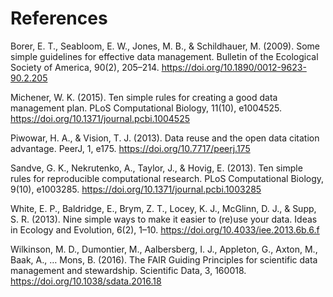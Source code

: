 # References

Borer, E. T., Seabloom, E. W., Jones, M. B., & Schildhauer, M. (2009). Some simple guidelines for effective data management. Bulletin of the Ecological Society of America, 90(2), 205–214. https://doi.org/10.1890/0012-9623-90.2.205

Michener, W. K. (2015). Ten simple rules for creating a good data management plan. PLoS Computational Biology, 11(10), e1004525. https://doi.org/10.1371/journal.pcbi.1004525

Piwowar, H. A., & Vision, T. J. (2013). Data reuse and the open data citation advantage. PeerJ, 1, e175. https://doi.org/10.7717/peerj.175

Sandve, G. K., Nekrutenko, A., Taylor, J., & Hovig, E. (2013). Ten simple rules for reproducible computational research. PLoS Computational Biology, 9(10), e1003285. https://doi.org/10.1371/journal.pcbi.1003285

White, E. P., Baldridge, E., Brym, Z. T., Locey, K. J., McGlinn, D. J., & Supp, S. R. (2013). Nine simple ways to make it easier to (re)use your data. Ideas in Ecology and Evolution, 6(2), 1–10. https://doi.org/10.4033/iee.2013.6b.6.f

Wilkinson, M. D., Dumontier, M., Aalbersberg, I. J., Appleton, G., Axton, M., Baak, A., … Mons, B. (2016). The FAIR Guiding Principles for scientific data management and stewardship. Scientific Data, 3, 160018. https://doi.org/10.1038/sdata.2016.18
